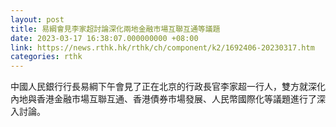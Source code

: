 ```yaml
---
layout: post
title: 易綱會見李家超討論深化兩地金融市場互聯互通等議題
date: 2023-03-17 16:38:07.000000000 +08:00
link: https://news.rthk.hk/rthk/ch/component/k2/1692406-20230317.htm
categories: rthk
---
```


中國人民銀行行長易綱下午會見了正在北京的行政長官李家超一行人，雙方就深化內地與香港金融市場互聯互通、香港債券市場發展、人民幣國際化等議題進行了深入討論。
